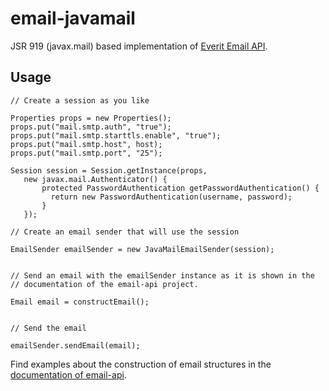 # email-javamail

JSR 919 (javax.mail) based implementation of [Everit Email API][1].

## Usage

    // Create a session as you like
    
    Properties props = new Properties();
    props.put("mail.smtp.auth", "true");
    props.put("mail.smtp.starttls.enable", "true");
    props.put("mail.smtp.host", host);
    props.put("mail.smtp.port", "25");
    
    Session session = Session.getInstance(props,
       new javax.mail.Authenticator() {
           protected PasswordAuthentication getPasswordAuthentication() {
             return new PasswordAuthentication(username, password);
           }
       });
    
    // Create an email sender that will use the session
    
    EmailSender emailSender = new JavaMailEmailSender(session);
    
    
    // Send an email with the emailSender instance as it is shown in the
    // documentation of the email-api project.
    
    Email email = constructEmail();
    
    
    // Send the email
    
    emailSender.sendEmail(email);

Find examples about the construction of email structures in the [documentation of email-api][1].

[1]: https://github.com/everit-org/email-api/
